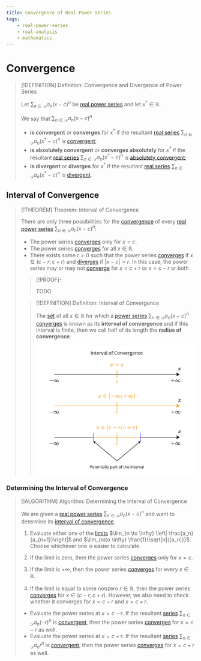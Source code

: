 ```yaml
---
title: Convergence of Real Power Series
tags:
    - real-power-series
    - real-analysis
    - mathematics
---
```


# Convergence
>[!DEFINITION] Definition: Convergence and Divergence of Power Series
>
>Let $\displaystyle \sum_{n \in \mathcal{D}} a_n (x-c)^n$ be [real power series](./index.md) and let $x^{\ast} \in \mathbb{R}$.
>
>We say that $\displaystyle \sum_{n \in \mathcal{D}} a_n (x-c)^n$
>- **is convergent** or **converges** for $x^{\ast}$ if the resultant [real series](../Real%20Series/index.md) $\sum_{n \in \mathcal{D}} a_n (x^{\ast} - c)^n$ is [convergent](../Real%20Series/Convergence.md);
>- **is absolutely convergent** or **converges absolutely** for $x^{\ast}$ if the resultant [real series](../Real%20Series/index.md) $\sum_{n \in \mathcal{D}} a_n (x^{\ast} - c)^n$ is [absolutely convergent](../Real%20Series/Convergence.md#absolute%20convergence);
>- **is divergent** or **diverges** for $x^{\ast}$ if the resultant [real series](../Real%20Series/index.md) $\sum_{n \in \mathcal{D}} a_n (x^{\ast} - c)^n$ is [divergent](../Real%20Series/Convergence.md).
>

## Interval of Convergence

>[!THEOREM] Theorem: Interval of Convergence
>
>There are only three possibilities for the [convergence](Convergence.md) of every [real power series](./index.md) $\displaystyle \sum_{n \in \mathcal{D}} a_n (x - c)^n$:
>- The power series [converges](Convergence.md) only for $x = c$.
>- The power series [converges](Convergence.md) for all $x \in \mathbb{R}$.
>- There exists some $r \gt 0$ such that the power series [converges](Convergence.md) if $x \in (c - r; c + r)$ and [diverges](Convergence.md) if $|x - c| \gt r$. In this case, the power series may or may not [converge](Convergence.md) for $x = c + r$ or $x = c - r$ or both 
>
>>[!PROOF]-
>>
>>TODO
>
>>[!DEFINITION] Definition: Interval of Convergence
>>
>>The [set](../../../../Set%20Theory/Set.md) of all $x \in \mathbb{R}$ for which a [power series](./index.md) $\displaystyle \sum_{n \in \mathcal{D}} a_n (x-c)^n$ [converges](Convergence.md) is known as its **interval of convergence** and if this interval is finite, then we call half of its length the **radius of convergence**.
>>
>>![](res/Interval%20of%20convergence.drawio.svg)
>>
>

### Determining the Interval of Convergence

>[!ALGORITHM] Algorithm: Determining the Interval of Convergence
>
>We are given a [real power series](./index.md) $\displaystyle \sum_{n \in \mathcal{D}} a_n (x-c)^n$ and want to determine its [interval of convergence](Convergence.md).
>
>1. Evaluate either one of the [limits](../Real%20Sequences/Convergence.md) $\lim_{n \to \infty} \left| \frac{a_n}{a_{n+1}}\right|$ and $\lim_{n\to \infty} \frac{1}{\sqrt[n]{|a_n|}}$. Choose whichever one is easier to calculate.
>
>2. If the limit is zero, then the power series [converges](Convergence.md) only for $x = c$.
> 
>3. If the limit is $+\infty$, then the power series [converges](Convergence.md) for every $x \in \mathbb{R}$.
>
>4. If the limit is equal to some nonzero $r \in \mathbb{R}$, then the power series [converges](Convergence.md) for $x \in (c - r; c + r)$. However, we also need to check whether it converges for $x = c -r$ and $x = c + r$.
>	-  Evaluate the power series at $x = c - r$. If the resultant [series](../Real%20Series/index.md) $\sum_{n \in \mathcal{D}} a_n (-r)^n$ is [convergent](../Real%20Series/Convergence.md), then the power series [converges](Convergence.md) for $x = c - r$ as well.
>	-  Evaluate the power series at $x = c + r$. If the resultant [series](../Real%20Series/index.md) $\sum_{n \in \mathcal{D}} a_n r^n$ is [convergent](../Real%20Series/Convergence.md), then the power series [converges](Convergence.md) for $x = c + r$ as well.
>